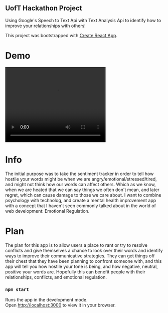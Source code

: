 ## UofT Hackathon Project

Using Google's Speech to Text Api with Text Analysis Api to identify how to improve your relationships with others!

This project was bootstrapped with [Create React App](https://github.com/facebook/create-react-app).

# Demo

<video width="320" height="240" controls>
  <source src="my-app/ConflictResolutionDemo.mov" type="video/mp4">
</video>

# Info

The initial purpose was to take the sentiment tracker in order to tell how hostile your words might be when we are angry/emotional/stressed/tired, and might not think how our words can affect others. Which as we know, when we are heated that we can say things we often don't mean, and later regret, which can cause damage to those we care about. I want to combine psychology with technolog, and create a mental health improvement app with a concept that I haven't seen commonly talked about in the world of web development: Emotional Regulation.

# Plan

The plan for this app is to allow users a place to rant or try to resolve conflicts and give themselves a chance to look over their words and identify ways to improve their communicative strategies. They can get things off their chest that they have been planning to confront someone with, and this app will tell you how hostile your tone is being, and how negative, neutral, positive your words are. Hopefully this can benefit people with their relationships, conflicts, and emotional regulation.



### `npm start`

Runs the app in the development mode.\
Open [http://localhost:3000](http://localhost:3000) to view it in your browser.
